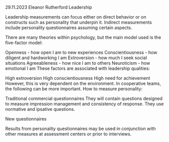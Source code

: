 29.11.2023 Eleanor Rutherford Leadership

Leadership measurements can focus either on direct behavior or on constructs such as personality that underpin it. Indirect measurements include personality questionnaires assuming certain aspects.

There are many theories within psychology, but the main model used is the five-factor model:

Openness - how open I am to new experiences
Conscientiousness - how diligent and hardworking I am
Extroversion - how much I seek social situations
Agreeableness - how nice I am to others
Neuroticism - how emotional I am
These factors are associated with leadership qualities:

High extroversion
High conscientiousness
High need for achievement
However, this is very dependent on the environment. In cooperative teams, the following can be more important.
How to measure personality:

Traditional commercial questionnaires
They will contain questions designed to measure impression management and consistency of response. They use normative and ipsative questions.

New questionnaires

Results from personality questionnaires may be used in conjunction with other measures at assessment centers or prior to interviews.